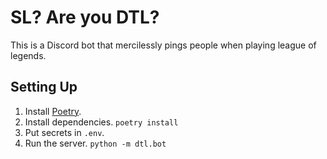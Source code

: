 # SL? Are you DTL?

This is a Discord bot that mercilessly pings people when playing league of
legends.

## Setting Up

1. Install [Poetry](https://python-poetry.org/).
2. Install dependencies. `poetry install`
3. Put secrets in `.env`.
4. Run the server. `python -m dtl.bot`
